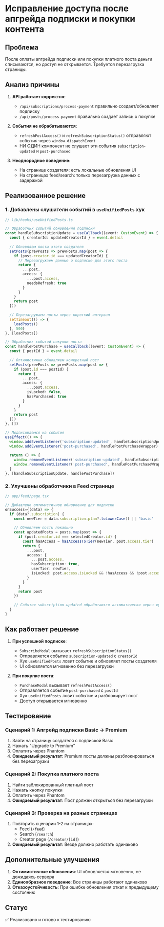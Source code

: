 # Исправление доступа после апгрейда подписки и покупки контента

## Проблема
После оплаты апгрейда подписки или покупки платного поста деньги списываются, но доступ не открывается. Требуется перезагрузка страницы.

## Анализ причины
1. **API работает корректно**: 
   - `/api/subscriptions/process-payment` правильно создает/обновляет подписку
   - `/api/posts/process-payment` правильно создает запись о покупке

2. **События не обрабатываются**:
   - `refreshPostAccess()` и `refreshSubscriptionStatus()` отправляют события через `window.dispatchEvent`
   - НИ ОДИН компонент не слушает эти события `subscription-updated` и `post-purchased`

3. **Неоднородное поведение**:
   - На странице создателя: есть локальные обновления UI
   - На страницах feed/search: только перезагрузка данных с задержкой

## Реализованное решение

### 1. Добавлены слушатели событий в `useUnifiedPosts` хук
```typescript
// lib/hooks/useUnifiedPosts.ts

// Обработчик событий обновления подписки
const handleSubscriptionUpdate = useCallback((event: CustomEvent) => {
  const { creatorId: updatedCreatorId } = event.detail
  
  // Обновляем посты этого создателя
  setPosts(prevPosts => prevPosts.map(post => {
    if (post.creator.id === updatedCreatorId) {
      // Перезагружаем данные о подписке для этого поста
      return {
        ...post,
        access: {
          ...post.access,
          needsRefresh: true
        }
      }
    }
    return post
  }))
  
  // Перезагружаем посты через короткий интервал
  setTimeout(() => {
    loadPosts()
  }, 500)
}, [loadPosts])

// Обработчик событий покупки поста
const handlePostPurchase = useCallback((event: CustomEvent) => {
  const { postId } = event.detail
  
  // Оптимистично обновляем конкретный пост
  setPosts(prevPosts => prevPosts.map(post => {
    if (post.id === postId) {
      return {
        ...post,
        access: {
          ...post.access,
          isLocked: false,
          hasPurchased: true
        }
      }
    }
    return post
  }))
}, [])

// Подписываемся на события
useEffect(() => {
  window.addEventListener('subscription-updated', handleSubscriptionUpdateWrapper)
  window.addEventListener('post-purchased', handlePostPurchaseWrapper)
  
  return () => {
    window.removeEventListener('subscription-updated', handleSubscriptionUpdateWrapper)
    window.removeEventListener('post-purchased', handlePostPurchaseWrapper)
  }
}, [handleSubscriptionUpdate, handlePostPurchase])
```

### 2. Улучшены обработчики в Feed странице
```typescript
// app/feed/page.tsx

// Добавлено оптимистичное обновление для подписки
onSuccess={(data) => {
  if (data?.subscription) {
    const newTier = data.subscription.plan?.toLowerCase() || 'basic'
    
    // Обновляем посты локально
    const updatedPosts = posts.map(post => {
      if (post.creator.id === selectedCreator.id) {
        const hasAccess = hasAccessToTier(newTier, post.access.tier)
        return {
          ...post,
          access: {
            ...post.access,
            hasSubscription: true,
            userTier: newTier,
            isLocked: post.access.isLocked && !hasAccess && !post.access.price
          }
        }
      }
      return post
    })
    
    // События subscription-updated обработаются автоматически через хук
  }
}
```

## Как работает решение

1. **При успешной подписке**:
   - `SubscribeModal` вызывает `refreshSubscriptionStatus()` 
   - Отправляется событие `subscription-updated` с `creatorId`
   - Хук `useUnifiedPosts` ловит событие и обновляет посты создателя
   - UI обновляется мгновенно без перезагрузки

2. **При покупке поста**:
   - `PurchaseModal` вызывает `refreshPostAccess()`
   - Отправляется событие `post-purchased` с `postId`
   - Хук `useUnifiedPosts` ловит событие и разблокирует пост
   - Доступ открывается мгновенно

## Тестирование

### Сценарий 1: Апгрейд подписки Basic → Premium
1. Зайти на страницу создателя с подпиской Basic
2. Нажать "Upgrade to Premium" 
3. Оплатить через Phantom
4. **Ожидаемый результат**: Premium посты должны разблокироваться без перезагрузки

### Сценарий 2: Покупка платного поста
1. Найти заблокированный платный пост
2. Нажать кнопку покупки
3. Оплатить через Phantom
4. **Ожидаемый результат**: Пост должен открыться без перезагрузки

### Сценарий 3: Проверка на разных страницах
1. Повторить сценарии 1-2 на страницах:
   - Feed (`/feed`)
   - Search (`/search`)
   - Creator page (`/creator/[id]`)
2. **Ожидаемый результат**: Везде должно работать одинаково

## Дополнительные улучшения

1. **Оптимистичные обновления**: UI обновляется мгновенно, не дожидаясь сервера
2. **Единообразное поведение**: Все страницы работают одинаково
3. **Отказоустойчивость**: При ошибке обновления откат к предыдущему состоянию

## Статус
✅ Реализовано и готово к тестированию 
